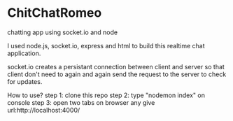 # ChitChatRomeo
chatting app using socket.io and node

I used node.js, socket.io, express and html to build this realtime chat application.

socket.io creates a persistant connection between client and server so that client don't need to again and again 
send the request to the server to check for updates.

How to use?
step 1: clone this repo
step 2: type "nodemon index" on console
step 3: open two tabs on browser any give url:http://localhost:4000/
